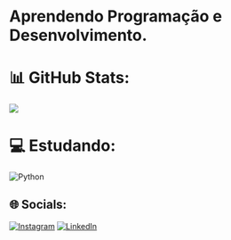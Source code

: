 
# Aprendendo Programação e Desenvolvimento.

# 📊 GitHub Stats:
![](https://github-readme-stats.vercel.app/api?username=Joaoeduardoz&theme=synthwave&hide_border=false&include_all_commits=false&count_private=false)<br/>

# 💻 Estudando:
![Python](https://img.shields.io/badge/python-3670A0?style=for-the-badge&logo=python&logoColor=ffdd54)

## 🌐 Socials:
[![Instagram](https://img.shields.io/badge/Instagram-%23E4405F.svg?logo=Instagram&logoColor=white)](https://instagram.com/mecduduu) [![LinkedIn](https://img.shields.io/badge/LinkedIn-%230077B5.svg?logo=linkedin&logoColor=white)](https://linkedin.com/in/joão-eduardo-de-liz-da-silva-aa3230197/)

